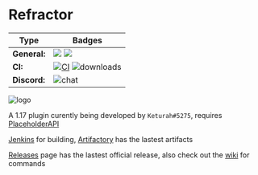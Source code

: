 # Refractor
| Type              | Badges                                                                                                                                                                                                                                                                                                                                                                                |
|-------------------|---------------------------------------------------------------------------------------------------------------------------------------------------------------------------------------------------------------------------------------------------------------------------------------------------------------------------------------------------------------------------------------|
| **General:**      | ![](https://img.shields.io/github/v/release/thebozzz34/Refractor) ![](https://img.shields.io/badge/Supports%3A%20-Spigot%201.17-orange)                                                                                                                                                                                                                                              |                                             |
| **CI:**   | [![CI](https://github.com/TheBozzz34/Refractor/actions/workflows/build.yml/badge.svg)](https://github.com/TheBozzz34/Refractor/actions/workflows/build.yml) ![downloads](https://img.shields.io/github/downloads/thebozzz34/Refractor/latest/total) |
| **Discord:**    | ![chat](https://img.shields.io/discord/771017297816846387?color=%234e5d94?link=https://discord.gg/5uEZCpMCh8&link=https://discord.gg/5uEZCpMCh8)                                                                                                                                                                                                                                                             |



![logo](https://bstats.org/signatures/bukkit/Refractor.svg)

A 1.17 plugin curently being developed by `Keturah#5275`, requires [PlaceholderAPI](https://www.spigotmc.org/resources/placeholderapi.6245/)

[Jenkins](https://35.222.46.52/job/Refractor/lastStableBuild/) for building, [Artifactory](https://keturah.jfrog.io/artifactory/refractor/target) has the lastest artifacts

[Releases](https://github.com/TheBozzz34/Refractor/releases/latest) page has the lastest official release, also check out the [wiki](https://github.com/TheBozzz34/Refractor/wiki) for commands

